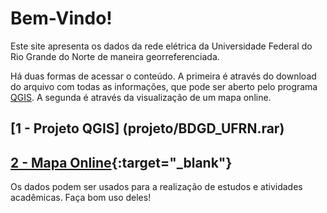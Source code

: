 # Bem-Vindo!

Este site apresenta os dados da rede elétrica da Universidade Federal do Rio Grande do Norte de maneira georreferenciada. 

Há duas formas de acessar o conteúdo. A primeira é através do download do arquivo com todas as informações, que pode ser aberto pelo programa [QGIS](https://qgis.org/pt_BR/site/). A segunda é através da visualização de um mapa online.

## [1 - Projeto QGIS] (projeto/BDGD_UFRN.rar)

## [2 - Mapa Online](mapa/qgis2web_2020_12_16-16_47_42_338007/index.html){:target="_blank"}

Os dados podem ser usados para a realização de estudos e atividades acadêmicas. Faça bom uso deles!